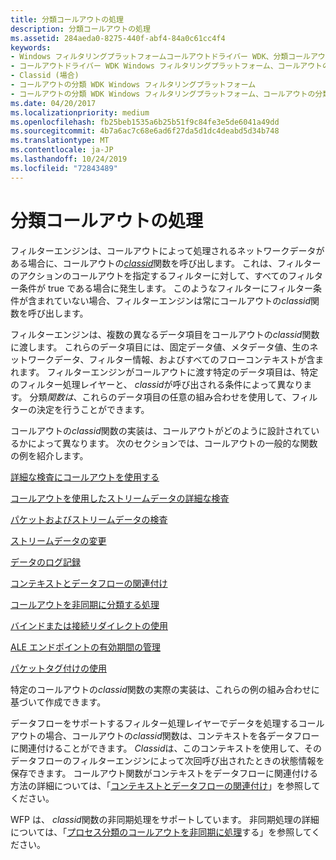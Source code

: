 ```yaml
---
title: 分類コールアウトの処理
description: 分類コールアウトの処理
ms.assetid: 284aeda0-8275-440f-abf4-84a0c61cc4f4
keywords:
- Windows フィルタリングプラットフォームコールアウトドライバー WDK、分類コールアウト
- コールアウトドライバー WDK Windows フィルタリングプラットフォーム、コールアウトの分類
- Classid (場合)
- コールアウトの分類 WDK Windows フィルタリングプラットフォーム
- コールアウトの分類 WDK Windows フィルタリングプラットフォーム、コールアウトの分類について
ms.date: 04/20/2017
ms.localizationpriority: medium
ms.openlocfilehash: fb25beb1535a6b25b51f9c84fe3e5de6041a49dd
ms.sourcegitcommit: 4b7a6ac7c68e6ad6f27da5d1dc4deabd5d34b748
ms.translationtype: MT
ms.contentlocale: ja-JP
ms.lasthandoff: 10/24/2019
ms.locfileid: "72843489"
---
```

# <a name="processing-classify-callouts"></a>分類コールアウトの処理


フィルターエンジンは、コールアウトによって処理されるネットワークデータがある場合に、コールアウトの[*classid*](https://docs.microsoft.com/windows-hardware/drivers/ddi/fwpsk/nc-fwpsk-fwps_callout_classify_fn0)関数を呼び出します。 これは、フィルターのアクションのコールアウトを指定するフィルターに対して、すべてのフィルター条件が true である場合に発生します。 このようなフィルターにフィルター条件が含まれていない場合、フィルターエンジンは常にコールアウトの*classid*関数を呼び出します。

フィルターエンジンは、複数の異なるデータ項目をコールアウトの*classid*関数に渡します。 これらのデータ項目には、固定データ値、メタデータ値、生のネットワークデータ、フィルター情報、およびすべてのフローコンテキストが含まれます。 フィルターエンジンがコールアウトに渡す特定のデータ項目は、特定のフィルター処理レイヤーと、 *classid*が呼び出される条件によって異なります。 分類*関数は*、これらのデータ項目の任意の組み合わせを使用して、フィルターの決定を行うことができます。

コールアウトの*classid*関数の実装は、コールアウトがどのように設計されているかによって異なります。 次のセクションでは、コールアウトの一般的な関数の例を紹介します。

[詳細な検査にコールアウトを使用する](using-a-callout-for-deep-inspection.md)

[コールアウトを使用したストリームデータの詳細な検査](using-a-callout-for-deep-inspection-of-stream-data.md)

[パケットおよびストリームデータの検査](inspecting-packet-and-stream-data.md)

[ストリームデータの変更](modifying-stream-data.md)

[データのログ記録](data-logging.md)

[コンテキストとデータフローの関連付け](associating-context-with-a-data-flow.md)

[コールアウトを非同期に分類する処理](processing-classify-callouts-asynchronously.md)

[バインドまたは接続リダイレクトの使用](using-bind-or-connect-redirection.md)

[ALE エンドポイントの有効期間の管理](ale-endpoint-lifetime-management.md)

[パケットタグ付けの使用](using-packet-tagging.md)

特定のコールアウトの*classid*関数の実際の実装は、これらの例の組み合わせに基づいて作成できます。

データフローをサポートするフィルター処理レイヤーでデータを処理するコールアウトの場合、コールアウトの*classid*関数は、コンテキストを各データフローに関連付けることができます。 *Classid*は、このコンテキストを使用して、そのデータフローのフィルターエンジンによって次回呼び出されたときの状態情報を保存できます。 コールアウト関数がコンテキストをデータフローに関連付ける方法の詳細については、「[コンテキストとデータフローの関連付け](associating-context-with-a-data-flow.md)」を参照してください。

WFP は、 *classid*関数の非同期処理をサポートしています。 非同期処理の詳細については、「[プロセス分類のコールアウトを非同期に処理](processing-classify-callouts-asynchronously.md)する」を参照してください。

 

 





